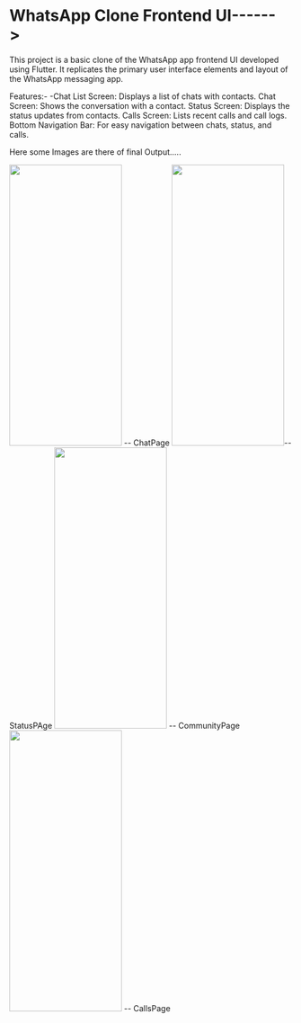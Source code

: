 # WhatsApp Clone Frontend UI------>
This project is a basic clone of the WhatsApp app frontend UI developed using Flutter. It replicates the primary user interface elements and layout of the WhatsApp messaging app.

Features:-
-Chat List Screen: Displays a list of chats with contacts.
Chat Screen: Shows the conversation with a contact.
Status Screen: Displays the status updates from contacts.
Calls Screen: Lists recent calls and call logs.
Bottom Navigation Bar: For easy navigation between chats, status, and calls.

Here some Images are there of final Output.....

<img src = "https://github.com/user-attachments/assets/9a0f1ee7-d373-4899-baaf-774bd412fc02" height="500" width="200"/> -- ChatPage
<img src = "https://github.com/user-attachments/assets/d15ddec1-23e6-471b-9adb-0ab139e3133d" height="500" width="200"/>-- StatusPAge
<img src = "https://github.com/user-attachments/assets/ba04e199-28dc-4942-9032-cdfb4f100631" height="500" width="200"/> -- CommunityPage
<img src = "https://github.com/user-attachments/assets/e8c56610-b3a7-4bf6-9219-e80013d0e3d0"  height="500" width="200"/> -- CallsPage






